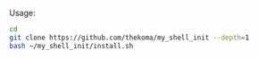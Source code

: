 Usage:
```bash
cd
git clone https://github.com/thekoma/my_shell_init --depth=1
bash ~/my_shell_init/install.sh
```
